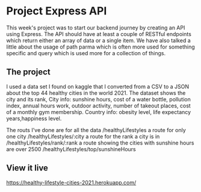 # Project Express API

This week's project was to start our backend journey by creating an API using Express.
The API should have at least a couple of RESTful endpoints which return either an array
of data or a single item. We have also talked a little about the usage of path parma which
is often more used for something specific and query which is used more for a collection of things.

## The project

I used a data set I found on kaggle that I converted from a CSV to a JSON about the top 44 healthy
cities in the world 2021.
The dataset shows the city and its rank,
City info: sunshine hours, cost of a water bottle, pollution index, annual hours work, outdoor activity, number of takeout places, cost of a monthly gym membership.
Country info: obesity level, life expectancy years,happiness level.

The routs I've done are for all the data /healthyLifestyles
a route for only one city /healthyLifestyles/:city
a route for the rank a city is in /healthyLifestyles/rank/:rank
a route showing the cities with sunshine hours are over 2500 /healthyLifestyles/top/sunshineHours

## View it live

https://healthy-lifestyle-cities-2021.herokuapp.com/
